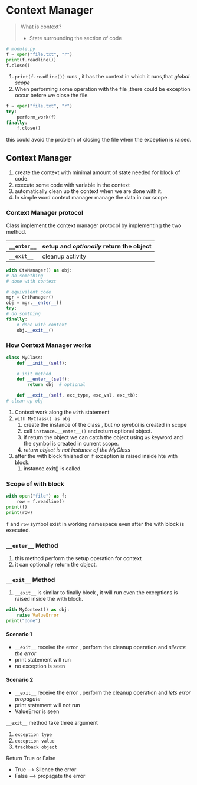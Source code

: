 # Context Manager

> What is context?
> * State surrounding the section of code

```python
# module.py
f = open("file.txt", "r")
print(f.readline())
f.close()
```

1. `print(f.readline())` runs , it has the context in which it runs,that *global scope*
2. When performing some operation with the file ,there could be exception occur before we close the file.

```python
f = open("file.txt", "r")
try:
    perform_work(f)
finally:
    f.close()   
```

this could avoid the problem of closing the file when the exception is raised.

## Context Manager

1. create the context with minimal amount of state needed for block of code.
2. execute some code with variable in the context
3. automatically clean up the context when we are done with it.
4. In simple word context manager manage the data in our scope.

### Context Manager protocol

Class implement the context manager protocol by implementing the two method.

| `__enter__` | setup and *optionally* return the object |
|-------------|------------------------------------------|
| `__exit__`  | cleanup activity                         |

```python
with CtxManager() as obj:
# do something
# done with context

# equivalent code
mgr = CntManager()
obj = mgr.__enter__()
try:
# do somthing 
finally:
    # done with context
    obj.__exit__()
```

### How Context Manager works

```python
class MyClass:
    def __init__(self):

    # init method
    def __enter__(self):
        return obj  # optional

    def __exit__(self, exc_type, exc_val, exc_tb):
# clean up obj
```

1. Context work along the `with` statement
2. `with MyClass() as obj`
    1. create the instance of the class , but *no symbol* is created in scope
    2. call `instance.__enter__()` and return optional object.
    3. if return the object we can catch the object using `as` keyword and the symbol is created in current scope.
    4. *return object is not instance of the MyClass*
3. after the with block finished or if exception is raised inside hte with block.
    1. instance.__exit__() is called.

### Scope of  with block

```python
with open("file") as f:
    row = f.readline()
print(f)
print(row)
```

`f` and `row` symbol exist in working namespace even after the with block is executed.

### `__enter__` Method

1. this method perform the setup operation for context
2. it can optionally return the object.

### `__exit__` Method

1. `__exit__` is similar to finally block , it will run even the exceptions is raised inside the with block.

```python
with MyContext() as obj:
    raise ValueError
print("done")
```

#### Scenario 1

* `__exit__` receive the error , perform the cleanup operation and *silence the error*
* print statement will run
* no exception is seen

#### Scenario 2

* `__exit__` receive the error , perform the cleanup operation and *lets error propagate*
* print statement will not run
* ValueError is seen

`__exit__` method take three argument

1. `exception type`
2. `exception value`
3. `trackback object`

Return True or False

* True --> Silence the error
* False --> propagate the error



